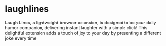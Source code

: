 # laughlines
Laugh Lines, a lightweight browser extension, is designed to be your daily humor companion, delivering instant laughter with a simple click! This delightful extension adds a touch of joy to your day by presenting a different joke every time 
